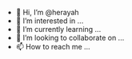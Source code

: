 - 👋 Hi, I’m @herayah
- 👀 I’m interested in ...
- 🌱 I’m currently learning ...
- 💞️ I’m looking to collaborate on ...
- 📫 How to reach me ...

<!---
herayah/herayah is a ✨ special ✨ repository because its `README.md` (this file) appears on your GitHub profile.
You can click the Preview link to take a look at your changes.
--->
